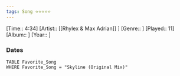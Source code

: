 ```yaml
---
tags: Song ⭐⭐⭐⭐⭐ 
---
```

[Time:: 4:34]
[Artist:: [[Rhylex & Max Adrian]] ]
[Genre:: ]
[Played:: 11]
[Album:: ]
[Year:: ]
### Dates
````dataview
TABLE Favorite_Song
WHERE Favorite_Song = "Skyline (Original Mix)"
````